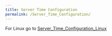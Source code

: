```yaml
---
title: Server Time Configuration
permalink: /Server_Time_Configuration/
---
```


For Linux go to [Server_Time_Configuration_Linux](/Server_Time_Configuration_Linux "wikilink")